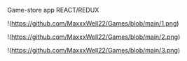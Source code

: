 Game-store app REACT/REDUX

!(https://github.com/MaxxxWell22/Games/blob/main/1.png)

!(https://github.com/MaxxxWell22/Games/blob/main/2.png)

!(https://github.com/MaxxxWell22/Games/blob/main/3.png)
